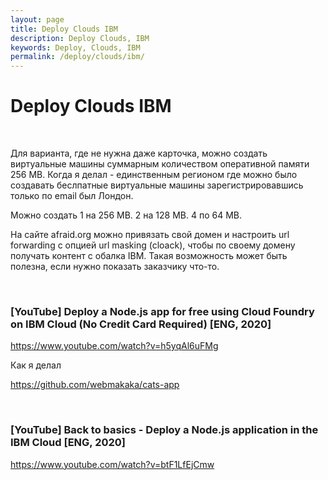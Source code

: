 ```yaml
---
layout: page
title: Deploy Clouds IBM
description: Deploy Clouds, IBM
keywords: Deploy, Clouds, IBM
permalink: /deploy/clouds/ibm/
---
```


# Deploy Clouds IBM

<br/>

Для варианта, где не нужна даже карточка, можно создать виртуальные машины суммарным количеством оперативной памяти 256 MB. Когда я делал - единственным регионом где можно было создавать беслпатные виртуальные машины зарегистрировавшись только по email был Лондон.

Можно создать 1 на 256 MB. 2 на 128 MB. 4 по 64 MB.

На сайте afraid.org можно привязать свой домен и настроить url forwarding с опцией url masking (cloack), чтобы по своему домену получать контент с обалка IBM. Такая возможность может быть полезна, если нужно показать заказчику что-то.

<br/>

### [YouTube] Deploy a Node.js app for free using Cloud Foundry on IBM Cloud (No Credit Card Required) [ENG, 2020]

https://www.youtube.com/watch?v=h5yqAl6uFMg

Как я делал

https://github.com/webmakaka/cats-app

<br/>

### [YouTube] Back to basics - Deploy a Node.js application in the IBM Cloud [ENG, 2020]

https://www.youtube.com/watch?v=btF1LfEjCmw
